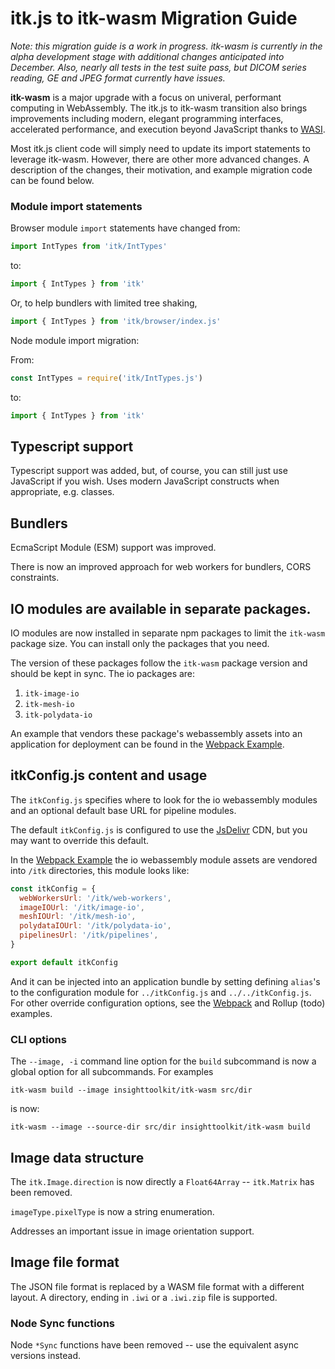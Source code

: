 # itk.js to itk-wasm Migration Guide

*Note: this migration guide is a work in progress. itk-wasm is currently in
the alpha development stage with additional changes anticipated
into December. Also, nearly all tests in the test suite pass, but DICOM series
reading, GE and JPEG format currently have issues.*

**itk-wasm** is a major upgrade with a focus on univeral, performant computing in
WebAssembly. The itk.js to itk-wasm transition also brings improvements
including modern, elegant programming interfaces, accelerated performance,
and execution beyond JavaScript thanks to [WASI](https://wasi.dev).

Most itk.js client code will simply need to update its import statements to
leverage itk-wasm. However, there are other more advanced changes. A
description of the changes, their motivation, and example migration code can
be found below.

### Module import statements

Browser module `import` statements have changed from:

```js
import IntTypes from 'itk/IntTypes'
```

to:


```js
import { IntTypes } from 'itk'
```

Or, to help bundlers with limited tree shaking,

```js
import { IntTypes } from 'itk/browser/index.js'
```


Node module import migration:

From:

```js
const IntTypes = require('itk/IntTypes.js')
```

to:

```js
import { IntTypes } from 'itk'
```

## Typescript support

Typescript support was added, but, of course, you can still just use
JavaScript if you wish.  Uses modern JavaScript constructs when appropriate,
e.g. classes.

## Bundlers

EcmaScript Module (ESM) support was improved.

There is now an improved approach for web workers for bundlers, CORS constraints.

## IO modules are available in separate packages.

IO modules are now installed in separate npm packages to limit the `itk-wasm` package size. You can install only the packages that you need.

The version of these packages follow the `itk-wasm` package version and should be kept in sync. The io packages are:

1. `itk-image-io`
2. `itk-mesh-io`
3. `itk-polydata-io`

An example that vendors these package's webassembly assets into an application for deployment can be found in the [Webpack Example](https://github.com/InsightSoftwareConsortium/itk-wasm/tree/master/examples/Webpack).

## itkConfig.js content and usage

The `itkConfig.js` specifies where to look for the io webassembly modules and an optional default base URL for pipeline modules.

The default `itkConfig.js` is configured to use the [JsDelivr](https://www.jsdelivr.com/) CDN, but you may want to override this
default.

In the [Webpack Example](https://github.com/InsightSoftwareConsortium/itk-wasm/tree/master/examples/Webpack)
the io webassembly module assets are vendored into `/itk` directories,
this module looks like:

```js
const itkConfig = {
  webWorkersUrl: '/itk/web-workers',
  imageIOUrl: '/itk/image-io',
  meshIOUrl: '/itk/mesh-io',
  polydataIOUrl: '/itk/polydata-io',
  pipelinesUrl: '/itk/pipelines',
}

export default itkConfig
```

And it can be injected into an application bundle by setting defining `alias`'s to the configuration module for `../itkConfig.js` and `../../itkConfig.js`. For other override configuration options, see the [Webpack](https://github.com/InsightSoftwareConsortium/itk-wasm/tree/master/examples/Webpack) and Rollup (todo) examples.

### CLI options

The `--image, -i` command line option for the `build` subcommand is now a global option for all subcommands. For examples

```
itk-wasm build --image insighttoolkit/itk-wasm src/dir
```

is now:

```
itk-wasm --image --source-dir src/dir insighttoolkit/itk-wasm build
```

## Image data structure

The `itk.Image.direction` is now directly a `Float64Array` -- `itk.Matrix` has
been removed.

`imageType.pixelType` is now a string enumeration.

Addresses an important issue in image orientation support.

## Image file format

The JSON file format is replaced by a WASM file format with a different
layout. A directory, ending in `.iwi` or a `.iwi.zip` file is supported.

### Node Sync functions

Node `*Sync` functions have been removed -- use the equivalent async versions instead.

